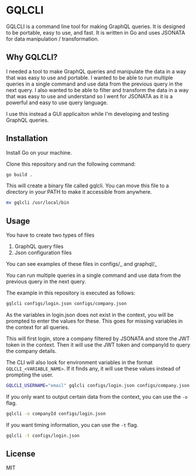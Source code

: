 # GQLCLI

GQLCLI is a command line tool for making GraphQL queries. It is designed to be portable, easy to use, and fast. It is written in Go and uses JSONATA for data manipulation / transformation.

## Why GQLCLI?

I needed a tool to make GraphQL queries and manipulate the data in a way that was easy to use and portable. I wanted to be able to run multiple queries in a single command and use data from the previous query in the next query. I also wanted to be able to filter and transform the data in a way that was easy to use and understand so I went for JSONATA as it is a powerful and easy to use query language.

I use this instead a GUI applicaiton while I'm developing and testing GraphQL queries.

## Installation

Install Go on your machine.

Clone this repository and run the following command:

```bash
go build .
```

This will create a binary file called gqlcli. You can move this file to a directory in your PATH to make it accessible from anywhere.

```bash
mv gqlcli /usr/local/bin
```

## Usage

You have to create two types of files

1. GraphQL query files
2. Json configuration files

You can see examples of these files in configs/_ and graphql/_

You can run multiple queries in a single command and use data from the previous query in the next query.

The example in this repository is executed as follows:

```bash
gqlcli configs/login.json configs/company.json
```

As the variables in login.json does not exist in the context, you will be prompted to enter the values for these. This goes for missing variables in the context for all queries.

This will first login, store a company filtered by JSONATA and store the JWT token in the context. Then it will use the JWT token and companyId to query the company details.

The CLI will also look for environment variables in the format `GQLCLI_<VARIABLE_NAME>`. If it finds any, it will use these values instead of prompting the user.

```bash
GQLCLI_USERNAME="email" gqlcli configs/login.json configs/company.json
```

If you only want to output certain data from the context, you can use the `-o` flag.

```bash
gqlcli -o companyId configs/login.json
```

If you want timing information, you can use the `-t` flag.

```bash
gqlcli -t configs/login.json
```

## License

MIT
